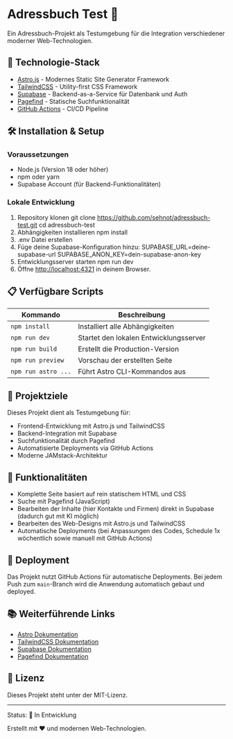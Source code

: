 # Adressbuch Test 📇

Ein Adressbuch-Projekt als Testumgebung für die Integration verschiedener moderner Web-Technologien.

## 🚀 Technologie-Stack

- [Astro.js](https://astro.build/) - Modernes Static Site Generator Framework
- [TailwindCSS](https://tailwindcss.com/) - Utility-first CSS Framework
- [Supabase](https://supabase.com/) - Backend-as-a-Service für Datenbank und Auth
- [Pagefind](https://pagefind.app/) - Statische Suchfunktionalität
- [GitHub Actions](https://github.com/features/actions) - CI/CD Pipeline

## 🛠️ Installation & Setup

### Voraussetzungen

- Node.js (Version 18 oder höher)
- npm oder yarn
- Supabase Account (für Backend-Funktionalitäten)

### Lokale Entwicklung

1. Repository klonen
    git clone https://github.com/sehnot/adressbuch-test.git
    cd adressbuch-test
2. Abhängigkeiten installieren
    npm install
3. .env Datei erstellen
4. Füge deine Supabase-Konfiguration hinzu:
    SUPABASE_URL=deine-supabase-url
    SUPABASE_ANON_KEY=dein-supabase-anon-key
5. Entwicklungsserver starten
    npm run dev
6. Öffne <http://localhost:4321> in deinem Browser.

## 📋 Verfügbare Scripts

|Kommando           |Beschreibung                          |
|-------------------|--------------------------------------|
|`npm install`      |Installiert alle Abhängigkeiten       |
|`npm run dev`      |Startet den lokalen Entwicklungsserver|
|`npm run build`    |Erstellt die Production-Version       |
|`npm run preview`  |Vorschau der erstellten Seite         |
|`npm run astro ...`|Führt Astro CLI-Kommandos aus         |

## 🎯 Projektziele

Dieses Projekt dient als Testumgebung für:

- Frontend-Entwicklung mit Astro.js und TailwindCSS
- Backend-Integration mit Supabase
- Suchfunktionalität durch Pagefind
- Automatisierte Deployments via GitHub Actions
- Moderne JAMstack-Architektur

## 🔧 Funktionalitäten

- Komplette Seite basiert auf rein statischem HTML und CSS
- Suche mit Pagefind (JavaScript)
- Bearbeiten der Inhalte (hier Kontakte und Firmen) direkt in Supabase (dadurch gut mit KI möglich)
- Bearbeiten des Web-Designs mit Astro.js und TailwindCSS
- Automatische Deployments (bei Anpassungen des Codes, Schedule 1x wöchentlich sowie manuell mit GitHub Actions)

## 🚀 Deployment

Das Projekt nutzt GitHub Actions für automatische Deployments. Bei jedem Push zum `main`-Branch wird die Anwendung automatisch gebaut und deployed.

## 📚 Weiterführende Links

- [Astro Dokumentation](https://docs.astro.build)
- [TailwindCSS Dokumentation](https://tailwindcss.com/docs)
- [Supabase Dokumentation](https://supabase.com/docs)
- [Pagefind Dokumentation](https://pagefind.app/docs)

## 📄 Lizenz

Dieses Projekt steht unter der MIT-Lizenz.

-----

Status: 🚧 In Entwicklung

Erstellt mit ❤️ und modernen Web-Technologien.